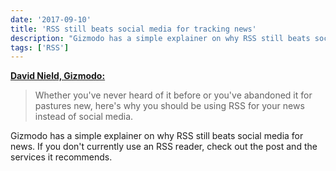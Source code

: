 ```yaml
---
date: '2017-09-10'
title: 'RSS still beats social media for tracking news'
description: "Gizmodo has a simple explainer on why RSS still beats social media for news. If you don't currently use an RSS reader, check out the post and the services it recommends."
tags: ['RSS']
---
```


**[David Nield, Gizmodo:](http://fieldguide.gizmodo.com/why-rss-feeds-still-beat-facebook-and-twitter-for-track-1800722740)**

> Whether you've never heard of it before or you've abandoned it for pastures new, here's why you should be using RSS for your news instead of social media.<!-- excerpt -->

Gizmodo has a simple explainer on why RSS still beats social media for news. If you don't currently use an RSS reader, check out the post and the services it recommends.
